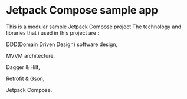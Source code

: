 # Jetpack Compose sample app
This is a modular sample Jetpack Compose project
The technology and libraries that i used in this project are : 

DDD(Domain Driven Design) software design,

MVVM architecture,

Dagger & Hilt,

Retrofit & Gson,

Jetpack Compose.
